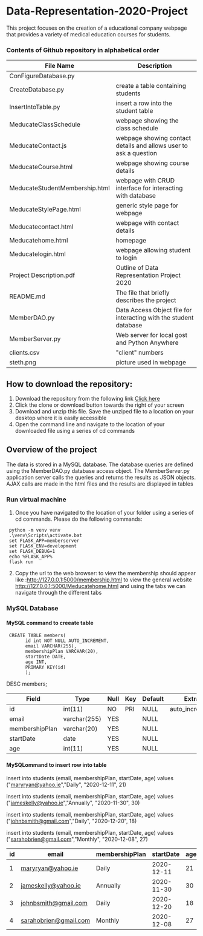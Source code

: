 # Data-Representation-2020-Project

This project focuses on the creation of a educational company webpage that provides a variety of medical education courses for students.

### Contents of Github repository in alphabetical order
|File Name | Description                                |
|----------|--------------------------------------------|
| ConFigureDatabase.py |
| CreateDatabase.py | create a table containing students |
| InsertIntoTable.py  | insert a row into the student table |
| MeducateClassSchedule | webpage showing the class schedule
| MeducateContact.js | webpage showing contact details and allows user to ask a question |
| MeducateCourse.html | webpage showing course details |
| MeducateStudentMembership.html | webpage with CRUD interface for interacting with database |
| MeducateStylePage.html | generic style page for webpage |
| Meducatecontact.html | webpage with contact details |
| Meducatehome.html | homepage |
| Meducatelogin.html | webpage allowing student to login |
| Project Description.pdf | Outline of Data Representation Project 2020 |
| README.md | The file that briefly describes the project |
| MemberDAO.py | Data Access Object file for interacting with the student database |
| MemberServer.py | Web server for local gost and Python Anywhere |
| clients.csv | "client" numbers |
| steth.png | picture used in webpage |

## How to download the repository:
1. Download the repository from the following link <a href=https://github.com/NiamhOL/Data-Representation-2020-Project>Click here</a>  
2. Click the clone or download button towards the right of your screen
3. Download and unzip this file. Save the unziped file to a location on your desktop where it is easily accessible
4. Open the command line and navigate to the location of your downloaded file using a series of cd commands 

## Overview of the project
The data is stored in a MySQL database.
The database queries are defined using the MemberDAO.py database access object.
The MemberServer.py application server calls the queries and returns the results as JSON objects.
AJAX calls are made in the html files and the results are displayed in tables

### Run virtual machine
1. Once you have navigated to the location of your folder using a series of cd commands. Please do the following commands:

```
 python -m venv venv 
 .\venv\Scripts\activate.bat
 set FLASK_APP=memberserver
 set FLASK_ENV=development
 set FLASK_DEBUG=1
 echo %FLASK_APP%
 flask run
 ```
 
2. Copy the url to the web browser: to view the membership should appear like :http://127.0.0.1:5000/membership.html   to view the general website http://127.0.0.1:5000/Meducatehome.html  and using the tabs we can navigate through the different tabs


### MySQL Database 

#### MySQL command to creeate table 
```
 CREATE TABLE members(
       id int NOT NULL AUTO_INCREMENT,
       email VARCHAR(255),
       membershipPlan VARCHAR(20),
       startDate DATE,
       age INT,
       PRIMARY KEY(id)
       );
```

DESC members;

| Field          | Type         | Null | Key | Default | Extra          |
|----------------|--------------|------|-----|---------|----------------|
| id             | int(11)      | NO   | PRI | NULL    | auto_increment |
| email          | varchar(255) | YES  |     | NULL    |                |
| membershipPlan | varchar(20)  | YES  |     | NULL    |                |
| startDate      | date         | YES  |     | NULL    |                |
| age            | int(11)      | YES  |     | NULL    |                |


#### MySQLommand to insert row into table 

insert into students (email, membershipPlan, startDate, age) values ("maryryan@yahoo.ie","Daily", "2020-12-11", 21)

insert into students (email, membershipPlan, startDate, age) values ("jameskelly@yahoo.ie","Annually", "2020-11-30", 30)

insert into students (email, membershipPlan, startDate, age) values ("johnbsmith@gmail.com","Daily", "2020-12-20", 18)

insert into students (email, membershipPlan, startDate, age) values ("sarahobrien@gmail.com","Monthly", "2020-12-08", 27)


| id | email                     | membershipPlan | startDate     | age  |
|----|---------------------------|----------------|---------------|------|
|  1 | maryryan@yahoo.ie         | Daily          | 2020-12-11    |  21  |
|  2 | jameskelly@yahoo.ie       | Annually       | 2020-11-30    |  30  |
|  3 | johnbsmith@gmail.com      | Daily          | 2020-12-20    |  18  |
|  4 | sarahobrien@gmail.com     | Monthly        | 2020-12-08    |  27  |  

